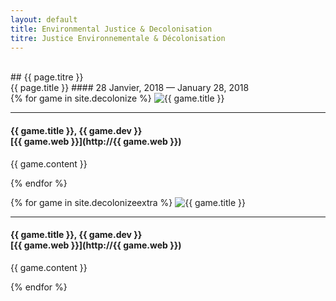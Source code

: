 ```yaml
---
layout: default
title: Environmental Justice & Decolonisation
titre: Justice Environnementale & Décolonisation
---
```


<section id="games" class="container-fluid content-section text-center bg-lightblue" markdown="1">
<br>
## {{ page.titre }} <br> {{ page.title }}
#### 28 Janvier, 2018 — January 28, 2018
<br>
</section>

<div class="text-justify" markdown="1">
{% for game in site.decolonize %}
<img src="/img/{{ game.tag }}/{{ game.img }}" alt="{{ game.title }}" class="img-responsive; {{ game.dir }}">

---

#### {{ game.title }}, {{ game.dev }}<br>[{{ game.web }}](http://{{ game.web }})
{{ game.content }}

{% endfor %}

{% for game in site.decolonizeextra %}
<img src="/img/{{ game.tag }}/{{ game.img }}" alt="{{ game.title }}" class="img-responsive; {{ game.dir }}">

---

#### {{ game.title }}, {{ game.dev }}<br>[{{ game.web }}](http://{{ game.web }})
{{ game.content }}

{% endfor %}
</div>
